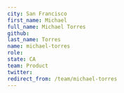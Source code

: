 ```yaml
---
city: San Francisco
first_name: Michael
full_name: Michael Torres
github: 
last_name: Torres
name: michael-torres
role: 
state: CA
team: Product
twitter: 
redirect_from: /team/michael-torres
---
```

